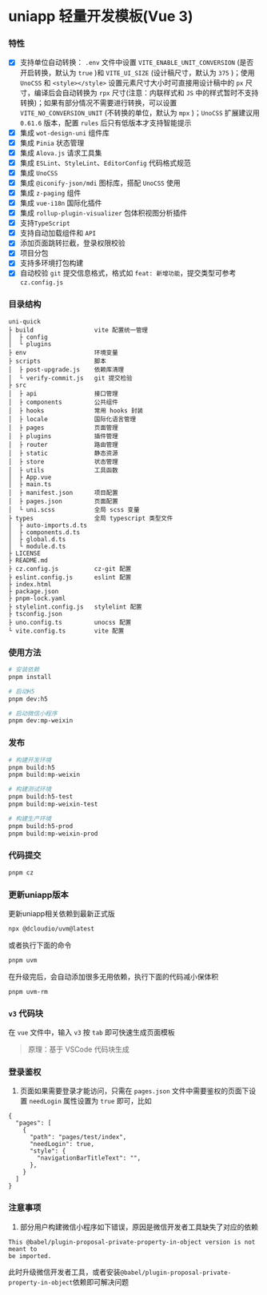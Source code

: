# uniapp 轻量开发模板(Vue 3)

### 特性

- [x] 支持单位自动转换：
`.env` 文件中设置 `VITE_ENABLE_UNIT_CONVERSION` (是否开启转换，默认为 `true` )和 `VITE_UI_SIZE` (设计稿尺寸，默认为 `375` )；使用 `UnoCSS` 和 `<style></style>` 设置元素尺寸大小时可直接用设计稿中的 `px` 尺寸，编译后会自动转换为 `rpx` 尺寸(注意：内联样式和 `JS` 中的样式暂时不支持转换)；如果有部分情况不需要进行转换，可以设置 `VITE_NO_CONVERSION_UNIT` (不转换的单位，默认为 `mpx` )；`UnoCSS` 扩展建议用 `0.61.6` 版本，配置 `rules` 后只有低版本才支持智能提示
- [x] 集成 `wot-design-uni` 组件库
- [x] 集成 `Pinia` 状态管理
- [x] 集成 `Alova.js` 请求工具集
- [x] 集成 `ESLint`、`StyleLint`、`EditorConfig` 代码格式规范
- [x] 集成 `UnoCSS`
- [x] 集成 `@iconify-json/mdi` 图标库，搭配 `UnoCSS` 使用
- [x] 集成 `z-paging` 组件
- [x] 集成 `vue-i18n` 国际化插件
- [x] 集成 `rollup-plugin-visualizer` 包体积视图分析插件
- [x] 支持`TypeScript`
- [x] 支持自动加载组件和 `API`
- [x] 添加页面跳转拦截，登录权限校验
- [x] 项目分包
- [x] 支持多环境打包构建
- [x] 自动校验 `git` 提交信息格式，格式如 `feat: 新增功能`，提交类型可参考 `cz.config.js`

### 目录结构
```
uni-quick
├ build                 vite 配置统一管理
│  ├ config
│  └ plugins
├ env                   环境变量
├ scripts               脚本
│  ├ post-upgrade.js    依赖库清理
│  └ verify-commit.js   git 提交检验
├ src
│  ├ api                接口管理
│  ├ components         公共组件
│  ├ hooks              常用 hooks 封装
│  ├ locale             国际化语言管理
│  ├ pages              页面管理
│  ├ plugins            插件管理
│  ├ router             路由管理
│  ├ static             静态资源
│  ├ store              状态管理
│  ├ utils              工具函数
│  ├ App.vue
│  ├ main.ts
│  ├ manifest.json      项目配置
│  ├ pages.json         页面配置
│  └ uni.scss           全局 scss 变量
├ types                 全局 typescript 类型文件
│  ├ auto-imports.d.ts
│  ├ components.d.ts
│  ├ global.d.ts
│  └ module.d.ts
├ LICENSE
├ README.md
├ cz.config.js          cz-git 配置
├ eslint.config.js      eslint 配置
├ index.html
├ package.json
├ pnpm-lock.yaml
├ stylelint.config.js   stylelint 配置
├ tsconfig.json
├ uno.config.ts         unocss 配置
└ vite.config.ts        vite 配置
```

### 使用方法

```bash
# 安装依赖
pnpm install

# 启动H5
pnpm dev:h5

# 启动微信小程序
pnpm dev:mp-weixin
```

### 发布

```bash
# 构建开发环境
pnpm build:h5
pnpm build:mp-weixin

# 构建测试环境
pnpm build:h5-test
pnpm build:mp-weixin-test

# 构建生产环境
pnpm build:h5-prod
pnpm build:mp-weixin-prod
```

### 代码提交
```bash
pnpm cz
```

### 更新uniapp版本

更新uniapp相关依赖到最新正式版
```bash
npx @dcloudio/uvm@latest
```
或者执行下面的命令
```bash
pnpm uvm
```

在升级完后，会自动添加很多无用依赖，执行下面的代码减小保体积
```
pnpm uvm-rm
```

### `v3` 代码块
在 `vue` 文件中，输入 `v3` 按 `tab` 即可快速生成页面模板
> 原理：基于 VSCode 代码块生成

### 登录鉴权
1. 页面如果需要登录才能访问，只需在 `pages.json` 文件中需要鉴权的页面下设置 `needLogin` 属性设置为 `true` 即可，比如
```
{
  "pages": [
    {
      "path": "pages/test/index",
      "needLogin": true,
      "style": {
        "navigationBarTitleText": "",
      },
    }
  ]
}
```

### 注意事项
1. 部分用户构建微信小程序如下错误，原因是微信开发者工具缺失了对应的依赖
```
This @babel/plugin-proposal-private-property-in-object version is not meant to
be imported.
```
此时升级微信开发者工具，或者安装`@babel/plugin-proposal-private-property-in-object`依赖即可解决问题
